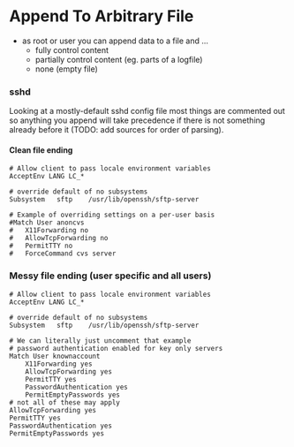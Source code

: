 # Append To Arbitrary File
* as root or user you can append data to a file and ...
	* fully control content
	* partially control content (eg. parts of a logfile)
	* none (empty file)

### sshd
Looking at a mostly-default sshd config file most things are commented out so anything you append will take precedence if there is not something already before it (TODO: add sources for order of parsing).  

#### Clean file ending
```
# Allow client to pass locale environment variables
AcceptEnv LANG LC_*

# override default of no subsystems
Subsystem	sftp	/usr/lib/openssh/sftp-server

# Example of overriding settings on a per-user basis
#Match User anoncvs
#	X11Forwarding no
#	AllowTcpForwarding no
#	PermitTTY no
#	ForceCommand cvs server
```

### Messy file ending (user specific and all users)
```
# Allow client to pass locale environment variables
AcceptEnv LANG LC_*

# override default of no subsystems
Subsystem	sftp	/usr/lib/openssh/sftp-server

# We can literally just uncomment that example
# password authentication enabled for key only servers
Match User knownaccount
	X11Forwarding yes
	AllowTcpForwarding yes
	PermitTTY yes
	PasswordAuthentication yes
	PermitEmptyPasswords yes
# not all of these may apply
AllowTcpForwarding yes
PermitTTY yes
PasswordAuthentication yes
PermitEmptyPasswords yes
```